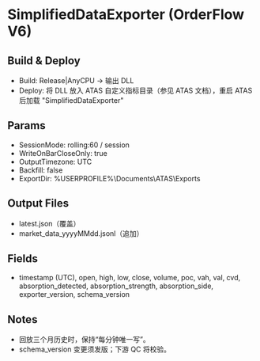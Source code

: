 # SimplifiedDataExporter (OrderFlow V6)
## Build & Deploy
- Build: Release|AnyCPU → 输出 DLL
- Deploy: 将 DLL 放入 ATAS 自定义指标目录（参见 ATAS 文档），重启 ATAS 后加载 "SimplifiedDataExporter"
## Params
- SessionMode: rolling:60 / session
- WriteOnBarCloseOnly: true
- OutputTimezone: UTC
- Backfill: false
- ExportDir: %USERPROFILE%\Documents\ATAS\Exports
## Output Files
- latest.json（覆盖）
- market_data_yyyyMMdd.jsonl（追加）
## Fields
- timestamp (UTC), open, high, low, close, volume,
  poc, vah, val, cvd,
  absorption_detected, absorption_strength, absorption_side,
  exporter_version, schema_version
## Notes
- 回放三个月历史时，保持“每分钟唯一写”。
- schema_version 变更须发版；下游 QC 将校验。
